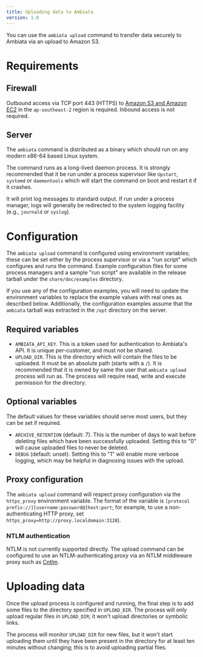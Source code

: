 ```yaml
---
title: Uploading data to Ambiata
version: 1.0
---
```


You can use the `ambiata upload` command to transfer data securely to
Ambiata via an upload to Amazon S3.

# Requirements

## Firewall

Outbound access via TCP port 443 (HTTPS) to [Amazon S3 and Amazon
EC2](https://docs.aws.amazon.com/general/latest/gr/aws-ip-ranges.html)
in the `ap-southeast-2` region is required. Inbound access is not required.

## Server

The `ambiata` command is distributed as a binary which should run on
any modern x86-64 based Linux system.

The command runs as a long-lived daemon process. It is strongly
recommended that it be run under a process supervisor like `Upstart`,
`systemd` or `daemontools` which will start the command on boot and
restart it if it crashes.

It will print log messages to standard output. If run under a process
manager, logs will generally be redirected to the system logging
facility (e.g., `journald` or `syslog`).

# Configuration

The `ambiata upload` command is configured using environment
variables; these can be set either by the process supervisor or via a
"run script" which configures and runs the command. Example
configuration files for some process managers and a sample "run
script" are available in the release tarball under the
`share/doc/examples` directory.

If you use any of the configuration examples, you will need to update
the environment variables to replace the example values with real ones
as described below. Additionally, the configuration examples assume
that the `ambiata` tarball was extracted in the `/opt` directory on
the server.

## Required variables

 - `AMBIATA_API_KEY`. This is a token used for authentication to
   Ambiata's API. It is unique per-customer, and must not be shared.
 - `UPLOAD_DIR`. This is the directory which will contain the files
   to be uploaded. It must be an absolute path (starts with a `/`).
   It is recommended that it is owned by same the user that
   `ambiata upload` process will run as. The process will require
   read, write and execute permission for the directory.

## Optional variables

The default values for these variables should serve most users, but
they can be set if required.

 - `ARCHIVE_RETENTION` (default: 7). This is the number of days to wait before
   deleting files which have been successfully uploaded. Setting this
   to "0" will cause uploaded files to never be deleted.
 - `DEBUG` (default: unset). Setting this to "1" will enable more
   verbose logging, which may be helpful in diagnosing issues with the
   upload.

## Proxy configuration

The `ambiata upload` command will respect proxy configuration via
the `https_proxy` environment variable. The format of the variable is
`[protocol prefix://][username:password@]host:port`; for example, 
to use a non-authenticating HTTP proxy, set
`https_proxy=http://proxy.localdomain:3128`).

### NTLM authentication

NTLM is not currently supported directly. The upload command can be
configured to use an NTLM-authenticating proxy via an NTLM middleware
proxy such as [Cntlm](http://cntlm.sourceforge.net/).

# Uploading data

Once the upload process is configured and running, the final step is
to add some files to the directory specified in `UPLOAD_DIR`. The
process will only upload regular files in `UPLOAD_DIR`; it won't
upload directories or symbolic links.

The process will monitor `UPLOAD_DIR` for new files, but it won't
start uploading them until they have been present in the directory for
at least ten minutes without changing; this is to avoid uploading
partial files.
